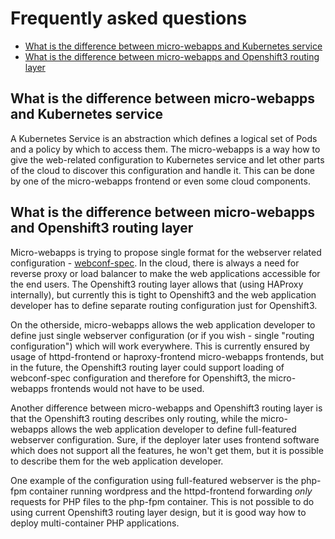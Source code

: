 # Frequently asked questions

* [What is the difference between micro-webapps and Kubernetes service](#what-is-the-difference-between-micro-webapps-and-kubernetes-service)
* [What is the difference between micro-webapps and Openshift3 routing layer](#what-is-the-difference-between-micro-webapps-and-openshift3-routing-layer)

## What is the difference between micro-webapps and Kubernetes service

A Kubernetes Service is an abstraction which defines a logical set of Pods and a policy by which to access them. The micro-webapps is a way how to give the web-related configuration to Kubernetes service and let other parts of the cloud to discover this configuration and handle it. This can be done by one of the micro-webapps frontend or even some cloud components.

## What is the difference between micro-webapps and Openshift3 routing layer

Micro-webapps is trying to propose single format for the webserver related configuration - [webconf-spec](https://github.com/micro-webapps/webconf-spec). In the cloud, there is always a need for reverse proxy or load balancer to make the web applications accessible for the end users. The Openshift3 routing layer allows that (using HAProxy internally), but currently this is tight to Openshift3 and the web application developer has to define separate routing configuration just for Openshift3.

On the otherside, micro-webapps allows the web application developer to define just single webserver configuration (or if you wish - single "routing configuration") which will work everywhere. This is currently ensured by usage of httpd-frontend or haproxy-frontend micro-webapps frontends, but in the future, the Openshift3 routing layer could support loading of webconf-spec configuration and therefore for Openshift3, the micro-webapps frontends would not have to be used.

Another difference between micro-webapps and Openshift3 routing layer is that the Openshift3 routing describes only routing, while the micro-webapps allows the web application developer to define full-featured webserver configuration. Sure, if the deployer later uses frontend software which does not support all the features, he won't get them, but it is possible to describe them for the web application developer.

One example of the configuration using full-featured webserver is the php-fpm container running wordpress and the httpd-frontend forwarding *only* requests for PHP files to the php-fpm container. This is not possible to do using current Openshift3 routing layer design, but it is good way how to deploy multi-container PHP applications.
